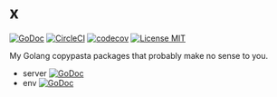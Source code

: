 # x

[![GoDoc](https://godoc.org/github.com/hypnoglow/x?status.svg)](https://godoc.org/github.com/hypnoglow/x)
[![CircleCI](https://circleci.com/gh/hypnoglow/x.svg?style=shield)](https://circleci.com/gh/hypnoglow/x)
[![codecov](https://codecov.io/gh/hypnoglow/x/branch/master/graph/badge.svg)](https://codecov.io/gh/hypnoglow/x)
[![License MIT](https://img.shields.io/badge/license-MIT-blue.svg?style=flat)](LICENSE)

My Golang copypasta packages that probably make no sense to you.

- server [![GoDoc](https://godoc.org/github.com/hypnoglow/x/server?status.svg)](https://godoc.org/github.com/hypnoglow/x/server)
- env [![GoDoc](https://godoc.org/github.com/hypnoglow/x/env?status.svg)](https://godoc.org/github.com/hypnoglow/x/env)